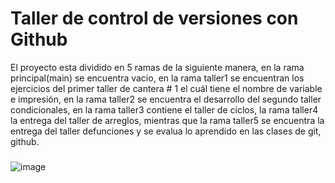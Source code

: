 # Taller de control de versiones con Github
El proyecto esta dividido en 5 ramas de la siguiente manera, en la rama principal(main) se encuentra vacio, en la rama taller1 se encuentran los ejercicios
del primer taller de cantera # 1 el cuál tiene el nombre de variable e impresión, en la rama taller2 se encuentra el desarrollo del segundo taller condicionales,
en la rama taller3 contiene el taller de ciclos, la rama taller4 la entrega del taller de arreglos, mientras que la rama taller5 se encuentra la entrega del 
taller defunciones y se evalua lo aprendido en las clases de git, github.

###

![image](https://user-images.githubusercontent.com/76182994/199118093-a15da44e-790d-44e0-9049-bd68e7d1a369.png)

